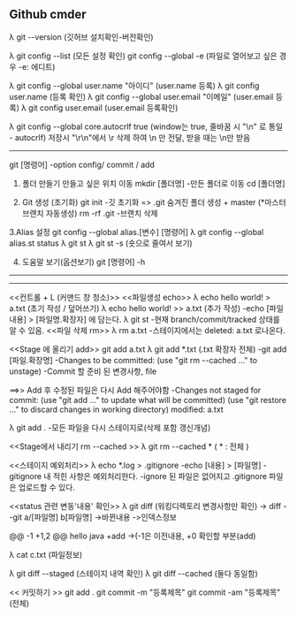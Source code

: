 ## Github cmder 

λ git --version
(깃허브 설치확인-버전확인)

λ git config --list 
(모든 설정 확인)
git config --global -e
(파일로 열어보고 싶은 경우 -e: 에디트)

λ git config --global user.name "아이디"
(user.name 등록)
λ git config user.name
(등록 확인)
λ git config --global user.email "이메일"
(user.email 등록)
λ git config user.email
(user.email 등록확인)

λ git config --global core.autocrlf true
(window는 true, 줄바꿈 시 "\n" 로 통일 - autocrlf)
저장시 "\r\n"에서 \r 삭제 하여 \n 만 전달, 받을 때는 \n만 받음

-------------------------------------------------------------
git [명령어] -option
config/ commit / add

1. 폴더 만들기
만들고 싶은 위치 이동
mkdir [폴더명]
-만든 폴더로 이동 cd [폴더명]

2. Git 생성 (초기화)
git init
-깃 초기화 => .git 숨겨진 폴더 생성 + master (*마스터 브랜치 자동생성)
rm -rf .git
-브랜치 삭제

3.Alias 설정
git config --global alias.[변수] [명령어]
λ git config --global alias.st status
λ git st
λ git st -s (숏으로 줄여서 보기)

4. 도움말 보기(옵션보기)
git [명령어] -h
-------------------------------------------------------------
-------------------------------------------------------------
<<컨트롤 + L (커맨드 창 청소)>> 
<<파일생성 echo>>
λ echo hello world! > a.txt (초기 작성 / 덮어쓰기)
λ echo hello world! >> a.txt (추가 작성)
-echo [파일내용] > [파일명.확장자] 에 담는다.
λ git st
-현재 branch/commit/tracked 상태를 알 수 있음.
<<파일 삭제 rm>>
λ rm a.txt
-스테이지에서는 deleted:    a.txt 로나온다.


<<Stage 에 올리기 add>>
git add a.txt
λ git add *.txt (.txt 확장자 전체)
-git add [파일.확장명] 
-Changes to be committed: (use "git rm --cached <file>..." to unstage)
-Commit 할 준비 된 변경사항, file

==>> Add 후 수정된 파일은 다시 Add 해주어야함
-Changes not staged for commit: 
  (use "git add <file>..." to update what will be committed)
  (use "git restore <file>..." to discard changes in working directory)
        modified:   a.txt

λ git add .
-모든 파일을 다시 스테이지로(삭제 포함 갱신개념)


<<Stage에서 내리기 rm --cached >>
λ git rm --cached * ( * : 전체 )

<<스테이지 예외처리>>
λ echo *.log > .gitignore
-echo [내용] > [파일명]
-gitignore 내 적힌 사항은 예외처리한다.
-ignore 된 파일은 없어지고 .gitignore 파일은 업로드할 수 있다.

<<status 관련 변동'내용' 확인>>
λ git diff (워킹디렉토리 변경사항만 확인)
-> diff --git a/[파일명] b[파일명]
->바뀐내용
->인덱스정보

@@ -1 +1,2 @@
 hello java
+add
->(-1은 이전내용, +0 확인할 부분(add)

λ cat c.txt (파일정보)

λ git diff --staged (스테이지 내역 확인)
λ git diff --cached
(둘다 동일함)

<< 커밋하기 >>
git add .
git commit -m "등록제목"
git commit -am "등록제목" (전체)
